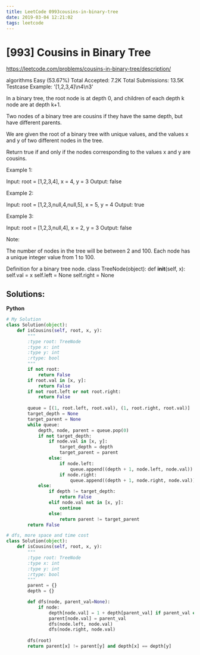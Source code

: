 ```yaml
---
title: LeetCode 0993cousins-in-binary-tree
date: 2019-03-04 12:21:02
tags: leetcode
---
```


# [993] Cousins in Binary Tree

 https://leetcode.com/problems/cousins-in-binary-tree/description/

 algorithms
 Easy (53.67%)
 Total Accepted:    7.2K
 Total Submissions: 13.5K
 Testcase Example:  '[1,2,3,4]\n4\n3'

 In a binary tree, the root node is at depth 0, and children of each depth k
 node are at depth k+1.
 
 Two nodes of a binary tree are cousins if they have the same depth, but have
 different parents.
 
 We are given the root of a binary tree with unique values, and the values x
 and y of two different nodes in the tree.
 
 Return true if and only if the nodes corresponding to the values x and y are
 cousins.
 
 
 
 Example 1:
 
 
 
 Input: root = [1,2,3,4], x = 4, y = 3
 Output: false
 
 
 
 Example 2:
 
 
 
 Input: root = [1,2,3,null,4,null,5], x = 5, y = 4
 Output: true
 
 
 
 Example 3:
 
 
 
 
 Input: root = [1,2,3,null,4], x = 2, y = 3
 Output: false
 
 
 
 
 
 Note:
 
 
 The number of nodes in the tree will be between 2 and 100.
 Each node has a unique integer value from 1 to 100.
 
 
 
 
 
 
 
 

 Definition for a binary tree node.
 class TreeNode(object):
     def __init__(self, x):
         self.val = x
         self.left = None
         self.right = None
## Solutions:
**Python**
```python
# My Solution
class Solution(object):
    def isCousins(self, root, x, y):
        """
        :type root: TreeNode
        :type x: int
        :type y: int
        :rtype: bool
        """
        if not root:
            return False
        if root.val in [x, y]:
            return False
        if not root.left or not root.right:
            return False
        
        queue = [(1, root.left, root.val), (1, root.right, root.val)]
        target_depth = None
        target_parent = None
        while queue:
            depth, node, parent = queue.pop(0)
            if not target_depth:
                if node.val in [x, y]:
                    target_depth = depth
                    target_parent = parent
                else:
                    if node.left:
                        queue.append((depth + 1, node.left, node.val))
                    if node.right:
                        queue.append((depth + 1, node.right, node.val))
            else:
                if depth != target_depth:
                    return False
                elif node.val not in [x, y]:
                    continue
                else:
                    return parent != target_parent
        return False

# dfs, more space and time cost
class Solution(object):
    def isCousins(self, root, x, y):
        """
        :type root: TreeNode
        :type x: int
        :type y: int
        :rtype: bool
        """
        parent = {}
        depth = {}

        def dfs(node, parent_val=None):
            if node:
                depth[node.val] = 1 + depth[parent_val] if parent_val else 0
                parent[node.val] = parent_val
                dfs(node.left, node.val)
                dfs(node.right, node.val)
        
        dfs(root)
        return parent[x] != parent[y] and depth[x] == depth[y]
```
